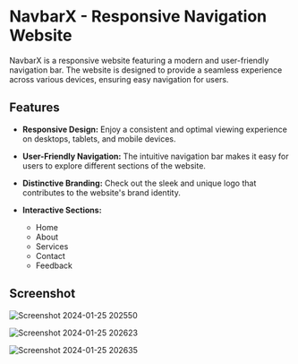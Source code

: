 # NavbarX - Responsive Navigation Website

NavbarX is a responsive website featuring a modern and user-friendly navigation bar. The website is designed to provide a seamless experience across various devices, ensuring easy navigation for users.

## Features

- **Responsive Design:** Enjoy a consistent and optimal viewing experience on desktops, tablets, and mobile devices.

- **User-Friendly Navigation:** The intuitive navigation bar makes it easy for users to explore different sections of the website.

- **Distinctive Branding:** Check out the sleek and unique logo that contributes to the website's brand identity.

- **Interactive Sections:**
  - Home
  - About
  - Services
  - Contact
  - Feedback

## Screenshot

![Screenshot 2024-01-25 202550](https://github.com/CHAN230/PRODIGY_WD_01/assets/157637665/7269080f-0af6-4237-8586-f45c585ca4c2)

![Screenshot 2024-01-25 202623](https://github.com/CHAN230/PRODIGY_WD_01/assets/157637665/a082ead4-437f-424c-a882-362045231514)

![Screenshot 2024-01-25 202635](https://github.com/CHAN230/PRODIGY_WD_01/assets/157637665/96a83cc8-7ae4-40ab-b4bb-6f4d80eae01f)





   
